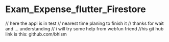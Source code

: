 # Exam_Expense_flutter_Firestore
// here  the appl is in test
// nearest time planing to finish it 
// thanks  for wait and ... understanding
// i will  try some help  from  webfun friend 
//his git hub link is this: github.com/bhism
